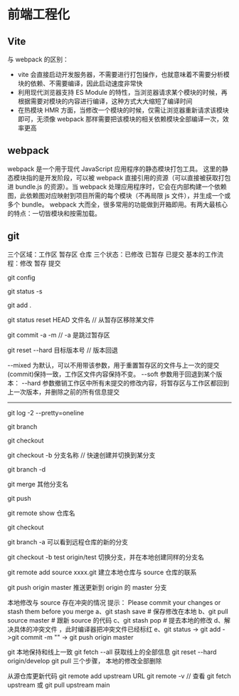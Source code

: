 # 前端工程化

## Vite

与 webpack 的区别：

- vite 会直接启动开发服务器，不需要进行打包操作，也就意味着不需要分析模块的依赖、不需要编译，因此启动速度非常快
- 利用现代浏览器支持 ES Module 的特性，当浏览器请求某个模块的时候，再根据需要对模块的内容进行编译，这种方式大大缩短了编译时间
- 在热模块 HMR 方面，当修改一个模块的时候，仅需让浏览器重新请求该模块即可，无须像 webpack 那样需要把该模块的相关依赖模块全部编译一次，效率更高

## webpack

webpack 是一个用于现代 JavaScript 应用程序的静态模块打包工具。
这里的静态模块指的是开发阶段，可以被 webpack 直接引用的资源（可以直接被获取打包进 bundle.js 的资源）。当 webpack 处理应用程序时，它会在内部构建一个依赖图，此依赖图对应映射到项目所需的每个模块（不再局限 js 文件），并生成一个或多个 bundle。
webpack 大而全，很多常用的功能做到开箱即用。有两大最核心的特点：一切皆模块和按需加载。

## git

三个区域：工作区 暂存区 仓库
三个状态：已修改 已暂存 已提交
基本的工作流程：修改 暂存 提交

git config

git status -s

git add .

git status reset HEAD 文件名 // 从暂存区移除某文件

git commit -a -m // -a 是跳过暂存区

git reset --hard 目标版本号 // 版本回退

--mixed 为默认，可以不用带该参数，用于重置暂存区的文件与上一次的提交(commit)保持一致，工作区文件内容保持不变。
--soft 参数用于回退到某个版本：
--hard 参数撤销工作区中所有未提交的修改内容，将暂存区与工作区都回到上一次版本，并删除之前的所有信息提交

---

git log -2 --pretty=oneline

git branch

git checkout

git checkout -b 分支名称 // 快速创建并切换到某分支

git branch -d

git merge 其他分支名

git push

git remote show 仓库名

git checkout

git branch -a 可以看到远程仓库的新的分支

git checkout -b test origin/test 切换分支，并在本地创建同样的分支名

git remote add source xxxx.git 建立本地仓库与 source 仓库的联系

git push origin master 推送更新到 origin 的 master 分支

本地修改与 source 存在冲突的情况 提示： Please commit your changes or stash them before you merge
a、git stash save # 保存修改在本地
b、git pull source master # 跟新 source 的代码
c、git stash pop # 提去本地的修改
d、解决具体的冲突文件 ，此时编译器把冲突文件已经标红
e、git status -> git add ->git commit -m "" -> git push origin master

git 本地保持和线上一致
git fetch --all 获取线上的全部信息
git reset --hard origin/develop
git pull 三个步骤， 本地的修改全部删除

从源仓库更新代码
git remote add upstream URL
git remote -v // 查看
git fetch upstream 或 git pull upstream main
